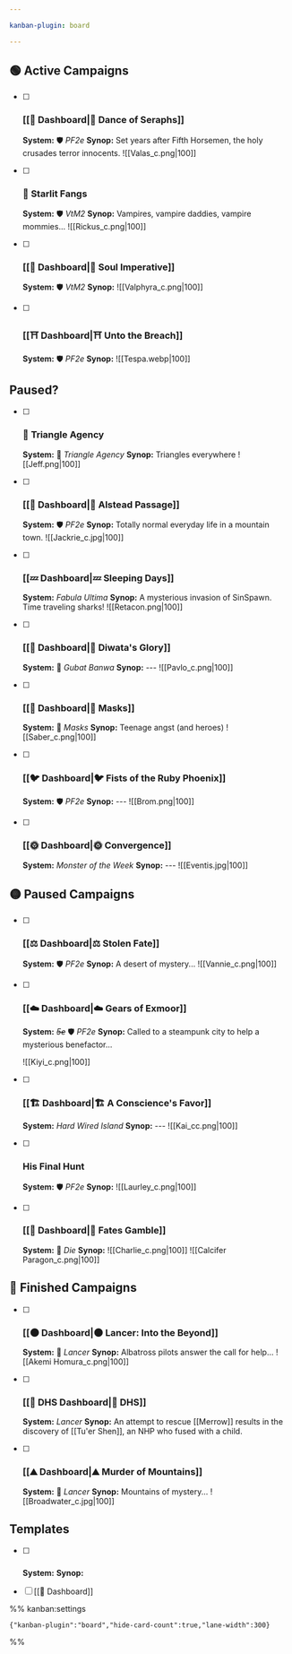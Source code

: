 ```yaml
---

kanban-plugin: board

---
```


## 🟢 Active Campaigns

- [ ] ### [[👼 Dashboard|👼 Dance of Seraphs]]
	**System:** 🛡️ *PF2e*
	**Synop:** Set years after Fifth Horsemen, the holy crusades terror innocents.
	![[Valas_c.png|100]]
- [ ] ### 🦇 Starlit Fangs
	**System:** 🛡️ *VtM2*
	**Synop:** Vampires, vampire daddies, vampire mommies...
	![[Rickus_c.png|100]]
- [ ] ### [[👻 Dashboard|👻 Soul Imperative]]
	**System:** 🛡️ *VtM2*
	**Synop:**
	![[Valphyra_c.png|100]]
- [ ] ### [[⛩️ Dashboard|⛩️ Unto the Breach]]
	**System:** 🛡️ *PF2e*
	**Synop:**
	![[Tespa.webp|100]]


## Paused?

- [ ] ### 🔺 Triangle Agency
	**System:** 🔺 *Triangle Agency*
	**Synop:** Triangles everywhere
	![[Jeff.png|100]]
- [ ] ### [[🌄 Dashboard|🌄 Alstead Passage]]
	**System:** 🛡️ *PF2e*
	**Synop:** Totally normal everyday life in a mountain town.
	![[Jackrie_c.jpg|100]]
- [ ] ### [[💤 Dashboard|💤 Sleeping Days]]
	**System:** *Fabula Ultima*
	**Synop:** A mysterious invasion of SinSpawn. Time traveling sharks!
	![[Retacon.png|100]]
- [ ] ### [[🎏 Dashboard|🎏 Diwata's Glory]]
	**System:** 🎏 *Gubat Banwa*
	**Synop:** ---
	![[Pavlo_c.png|100]]
- [ ] ### [[🦸 Dashboard|🦸 Masks]]
	**System:** 🦸 *Masks*
	**Synop:** Teenage angst (and heroes)
	![[Saber_c.png|100]]
- [ ] ### [[🐦 Dashboard|🐦 Fists of the Ruby Phoenix]]
	**System:** 🛡️ *PF2e*
	**Synop:** ---
	![[Brom.png|100]]
- [ ] ### [[🌞 Dashboard|🌞 Convergence]]
	**System:** *Monster of the Week*
	**Synop:** ---
	![[Eventis.jpg|100]]


## 🟡 Paused Campaigns

- [ ] ### [[⚖️ Dashboard|⚖️ Stolen Fate]]
	**System:** 🛡️ *PF2e*
	**Synop:** A desert of mystery...
	![[Vannie_c.png|100]]
- [ ] ### [[☁️ Dashboard|☁️ Gears of Exmoor]]
	**System:** *~~5e~~* 🛡️ *PF2e*
	**Synop:** Called to a steampunk city to help a mysterious benefactor...
	
	![[Kiyi_c.png|100]]
- [ ] ### [[🏗 Dashboard|🏗 A Conscience's Favor]]
	**System:** *Hard Wired Island*
	**Synop:** ---
	![[Kai_cc.png|100]]
- [ ] ### His Final Hunt
	**System:** 🛡️ *PF2e*
	**Synop:**
	![[Laurley_c.png|100]]
- [ ] ### [[🎲 Dashboard|🎲 Fates Gamble]] 
	**System:** 🎲 *Die*
	**Synop:**
	![[Charlie_c.png|100]] ![[Calcifer Paragon_c.png|100]]


## 🏁 Finished Campaigns

- [ ] ### [[🌑 Dashboard|🌑 Lancer: Into the Beyond]]
	**System:** 🤖 *Lancer*
	**Synop:** Albatross pilots answer the call for help...
	![[Akemi Homura_c.png|100]]
- [ ] ###  [[🔫 DHS Dashboard|🔫 DHS]]
	**System:** *Lancer*
	**Synop:** An attempt to rescue [[Merrow]] results in the discovery of [[Tu'er Shen]], an NHP who fused with a child.
- [ ] ### [[⛰️ Dashboard|⛰️ Murder of Mountains]]
	**System:** 🤖 *Lancer*
	**Synop:** Mountains of mystery...
	![[Broadwater_c.jpg|100]]


## Templates

- [ ] ###
	**System:** 
	**Synop:**
- [ ] [[🐌 Dashboard]]




%% kanban:settings
```
{"kanban-plugin":"board","hide-card-count":true,"lane-width":300}
```
%%